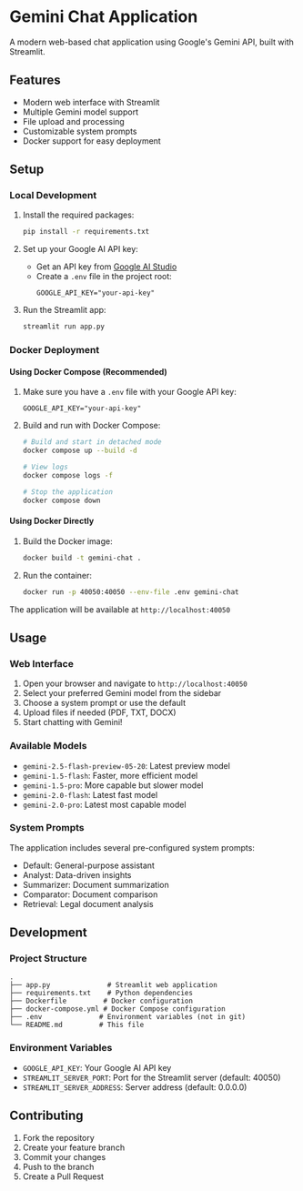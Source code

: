 # Gemini Chat Application

A modern web-based chat application using Google's Gemini API, built with Streamlit.

## Features

- Modern web interface with Streamlit
- Multiple Gemini model support
- File upload and processing
- Customizable system prompts
- Docker support for easy deployment

## Setup

### Local Development

1. Install the required packages:
   ```bash
   pip install -r requirements.txt
   ```

2. Set up your Google AI API key:
   - Get an API key from [Google AI Studio](https://ai.google.dev/)
   - Create a `.env` file in the project root:
     ```
     GOOGLE_API_KEY="your-api-key"
     ```

3. Run the Streamlit app:
   ```bash
   streamlit run app.py
   ```

### Docker Deployment

#### Using Docker Compose (Recommended)

1. Make sure you have a `.env` file with your Google API key:
   ```
   GOOGLE_API_KEY="your-api-key"
   ```

2. Build and run with Docker Compose:
   ```bash
   # Build and start in detached mode
   docker compose up --build -d

   # View logs
   docker compose logs -f

   # Stop the application
   docker compose down
   ```

#### Using Docker Directly

1. Build the Docker image:
   ```bash
   docker build -t gemini-chat .
   ```

2. Run the container:
   ```bash
   docker run -p 40050:40050 --env-file .env gemini-chat
   ```

The application will be available at `http://localhost:40050`

## Usage

### Web Interface

1. Open your browser and navigate to `http://localhost:40050`
2. Select your preferred Gemini model from the sidebar
3. Choose a system prompt or use the default
4. Upload files if needed (PDF, TXT, DOCX)
5. Start chatting with Gemini!

### Available Models

- `gemini-2.5-flash-preview-05-20`: Latest preview model
- `gemini-1.5-flash`: Faster, more efficient model
- `gemini-1.5-pro`: More capable but slower model
- `gemini-2.0-flash`: Latest fast model
- `gemini-2.0-pro`: Latest most capable model

### System Prompts

The application includes several pre-configured system prompts:
- Default: General-purpose assistant
- Analyst: Data-driven insights
- Summarizer: Document summarization
- Comparator: Document comparison
- Retrieval: Legal document analysis

## Development

### Project Structure

```
.
├── app.py              # Streamlit web application
├── requirements.txt    # Python dependencies
├── Dockerfile         # Docker configuration
├── docker-compose.yml # Docker Compose configuration
├── .env              # Environment variables (not in git)
└── README.md         # This file
```

### Environment Variables

- `GOOGLE_API_KEY`: Your Google AI API key
- `STREAMLIT_SERVER_PORT`: Port for the Streamlit server (default: 40050)
- `STREAMLIT_SERVER_ADDRESS`: Server address (default: 0.0.0.0)

## Contributing

1. Fork the repository
2. Create your feature branch
3. Commit your changes
4. Push to the branch
5. Create a Pull Request 